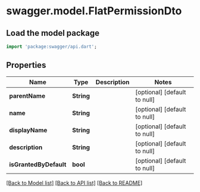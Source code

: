 # swagger.model.FlatPermissionDto

## Load the model package
```dart
import 'package:swagger/api.dart';
```

## Properties
Name | Type | Description | Notes
------------ | ------------- | ------------- | -------------
**parentName** | **String** |  | [optional] [default to null]
**name** | **String** |  | [optional] [default to null]
**displayName** | **String** |  | [optional] [default to null]
**description** | **String** |  | [optional] [default to null]
**isGrantedByDefault** | **bool** |  | [optional] [default to null]

[[Back to Model list]](../README.md#documentation-for-models) [[Back to API list]](../README.md#documentation-for-api-endpoints) [[Back to README]](../README.md)


